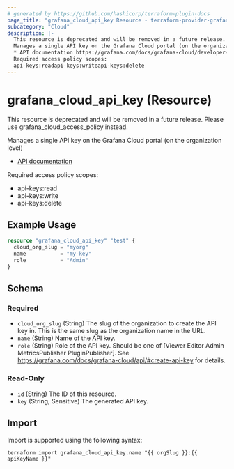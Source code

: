 ```yaml
---
# generated by https://github.com/hashicorp/terraform-plugin-docs
page_title: "grafana_cloud_api_key Resource - terraform-provider-grafana"
subcategory: "Cloud"
description: |-
  This resource is deprecated and will be removed in a future release. Please use grafanacloudaccess_policy instead.
  Manages a single API key on the Grafana Cloud portal (on the organization level)
  * API documentation https://grafana.com/docs/grafana-cloud/developer-resources/api-reference/cloud-api/#api-keys
  Required access policy scopes:
  api-keys:readapi-keys:writeapi-keys:delete
---
```


# grafana_cloud_api_key (Resource)

This resource is deprecated and will be removed in a future release. Please use grafana_cloud_access_policy instead.

Manages a single API key on the Grafana Cloud portal (on the organization level)
* [API documentation](https://grafana.com/docs/grafana-cloud/developer-resources/api-reference/cloud-api/#api-keys)

Required access policy scopes:

* api-keys:read
* api-keys:write
* api-keys:delete

## Example Usage

```terraform
resource "grafana_cloud_api_key" "test" {
  cloud_org_slug = "myorg"
  name           = "my-key"
  role           = "Admin"
}
```

<!-- schema generated by tfplugindocs -->
## Schema

### Required

- `cloud_org_slug` (String) The slug of the organization to create the API key in. This is the same slug as the organization name in the URL.
- `name` (String) Name of the API key.
- `role` (String) Role of the API key. Should be one of [Viewer Editor Admin MetricsPublisher PluginPublisher]. See https://grafana.com/docs/grafana-cloud/api/#create-api-key for details.

### Read-Only

- `id` (String) The ID of this resource.
- `key` (String, Sensitive) The generated API key.

## Import

Import is supported using the following syntax:

```shell
terraform import grafana_cloud_api_key.name "{{ orgSlug }}:{{ apiKeyName }}"
```
